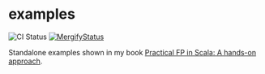 examples
========

![CI Status](https://github.com/gvolpe/pfps-examples/workflows/Build/badge.svg)
[![MergifyStatus](https://img.shields.io/endpoint.svg?url=https://gh.mergify.io/badges/gvolpe/pfps-examples&style=flat)](https://mergify.io)

Standalone examples shown in my book [Practical FP in Scala: A hands-on approach](https://leanpub.com/pfp-scala).

